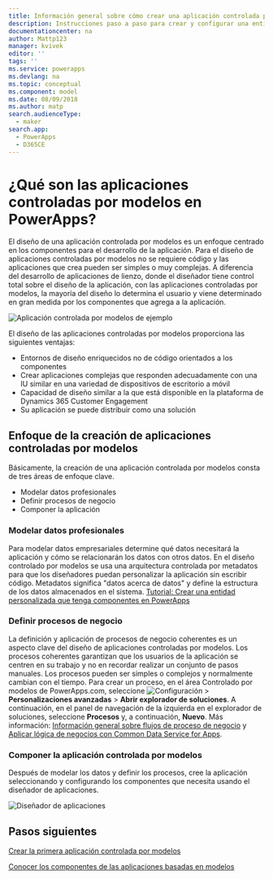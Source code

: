 ```yaml
---
title: Información general sobre cómo crear una aplicación controlada por modelos con PowerApps | Microsoft Docs
description: Instrucciones paso a paso para crear y configurar una entidad para usar con una aplicación de PowerApps.
documentationcenter: na
author: Mattp123
manager: kvivek
editor: ''
tags: ''
ms.service: powerapps
ms.devlang: na
ms.topic: conceptual
ms.component: model
ms.date: 08/09/2018
ms.author: matp
search.audienceType:
  - maker
search.app:
  - PowerApps
  - D365CE
---
```

# <a name="what-are-model-driven-apps-in-powerapps"></a>¿Qué son las aplicaciones controladas por modelos en PowerApps?

El diseño de una aplicación controlada por modelos es un enfoque centrado en los componentes para el desarrollo de la aplicación. Para el diseño de aplicaciones controladas por modelos no se requiere código y las aplicaciones que crea pueden ser simples o muy complejas.  A diferencia del desarrollo de aplicaciones de lienzo, donde el diseñador tiene control total sobre el diseño de la aplicación, con las aplicaciones controladas por modelos, la mayoría del diseño lo determina el usuario y viene determinado en gran medida por los componentes que agrega a la aplicación. 

![Aplicación controlada por modelos de ejemplo](media/model-driven-app-overview/model-app-sample.png)

El diseño de las aplicaciones controladas por modelos proporciona las siguientes ventajas:
- Entornos de diseño enriquecidos no de código orientados a los componentes 
- Crear aplicaciones complejas que responden adecuadamente con una IU similar en una variedad de dispositivos de escritorio a móvil
- Capacidad de diseño similar a la que está disponible en la plataforma de Dynamics 365 Customer Engagement 
- Su aplicación se puede distribuir como una solución
 
## <a name="the-approach-to-model-driven-app-making"></a>Enfoque de la creación de aplicaciones controladas por modelos
Básicamente, la creación de una aplicación controlada por modelos consta de tres áreas de enfoque clave.

- Modelar datos profesionales 
- Definir procesos de negocio 
- Componer la aplicación

### <a name="modeling-business-data"></a>Modelar datos profesionales
Para modelar datos empresariales determine qué datos necesitará la aplicación y cómo se relacionarán los datos con otros datos. En el diseño controlado por modelos se usa una arquitectura controlada por metadatos para que los diseñadores puedan personalizar la aplicación sin escribir código. Metadatos significa "datos acerca de datos" y define la estructura de los datos almacenados en el sistema. [Tutorial: Crear una entidad personalizada que tenga componentes en PowerApps](../common-data-service/create-custom-entity.md)

### <a name="defining-business-processes"></a>Definir procesos de negocio
La definición y aplicación de procesos de negocio coherentes es un aspecto clave del diseño de aplicaciones controladas por modelos. Los procesos coherentes garantizan que los usuarios de la aplicación se centren en su trabajo y no en recordar realizar un conjunto de pasos manuales. Los procesos pueden ser simples o complejos y normalmente cambian con el tiempo. Para crear un proceso, en el área Controlado por modelos de PowerApps.com, seleccione ![Configuración](media/powerapps-gear.png) > **Personalizaciones avanzadas** > **Abrir explorador de soluciones**. A continuación, en el panel de navegación de la izquierda en el explorador de soluciones, seleccione **Procesos** y, a continuación, **Nuevo**. Más información: [Información general sobre flujos de proceso de negocio](/flow/business-process-flows-overview) y [Aplicar lógica de negocios con Common Data Service for Apps](../common-data-service/cds-processes.md). 

### <a name="composing-the-model-driven-app"></a>Componer la aplicación controlada por modelos
Después de modelar los datos y definir los procesos, cree la aplicación seleccionando y configurando los componentes que necesita usando el diseñador de aplicaciones.

![Diseñador de aplicaciones](media/model-driven-app-overview/app-designer.png)

## <a name="next-steps"></a>Pasos siguientes

[Crear la primera aplicación controlada por modelos](build-first-model-driven-app.md)

[Conocer los componentes de las aplicaciones basadas en modelos](model-driven-app-components.md)

